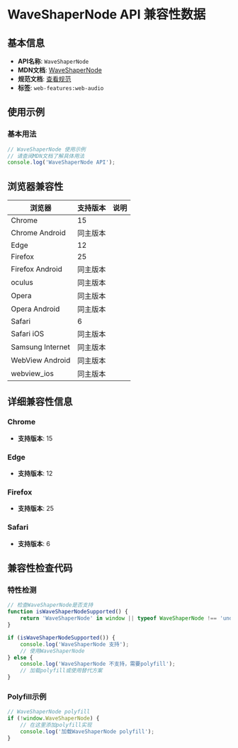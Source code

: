 # WaveShaperNode API 兼容性数据

## 基本信息

- **API名称**: `WaveShaperNode`
- **MDN文档**: [WaveShaperNode](https://developer.mozilla.org/docs/Web/API/WaveShaperNode)
- **规范文档**: [查看规范](https://webaudio.github.io/web-audio-api/#WaveShaperNode)
- **标签**: `web-features:web-audio`

## 使用示例

### 基本用法

```javascript
// WaveShaperNode 使用示例
// 请查阅MDN文档了解具体用法
console.log('WaveShaperNode API');
```

## 浏览器兼容性

| 浏览器 | 支持版本 | 说明 |
|--------|----------|------|
| Chrome | 15 |  |
| Chrome Android | 同主版本 |  |
| Edge | 12 |  |
| Firefox | 25 |  |
| Firefox Android | 同主版本 |  |
| oculus | 同主版本 |  |
| Opera | 同主版本 |  |
| Opera Android | 同主版本 |  |
| Safari | 6 |  |
| Safari iOS | 同主版本 |  |
| Samsung Internet | 同主版本 |  |
| WebView Android | 同主版本 |  |
| webview_ios | 同主版本 |  |

## 详细兼容性信息

### Chrome

- **支持版本**: 15

### Edge

- **支持版本**: 12

### Firefox

- **支持版本**: 25

### Safari

- **支持版本**: 6

## 兼容性检查代码

### 特性检测

```javascript
// 检查WaveShaperNode是否支持
function isWaveShaperNodeSupported() {
    return 'WaveShaperNode' in window || typeof WaveShaperNode !== 'undefined';
}

if (isWaveShaperNodeSupported()) {
    console.log('WaveShaperNode 支持');
    // 使用WaveShaperNode
} else {
    console.log('WaveShaperNode 不支持，需要polyfill');
    // 加载polyfill或使用替代方案
}
```

### Polyfill示例

```javascript
// WaveShaperNode polyfill
if (!window.WaveShaperNode) {
    // 在这里添加polyfill实现
    console.log('加载WaveShaperNode polyfill');
}
```

